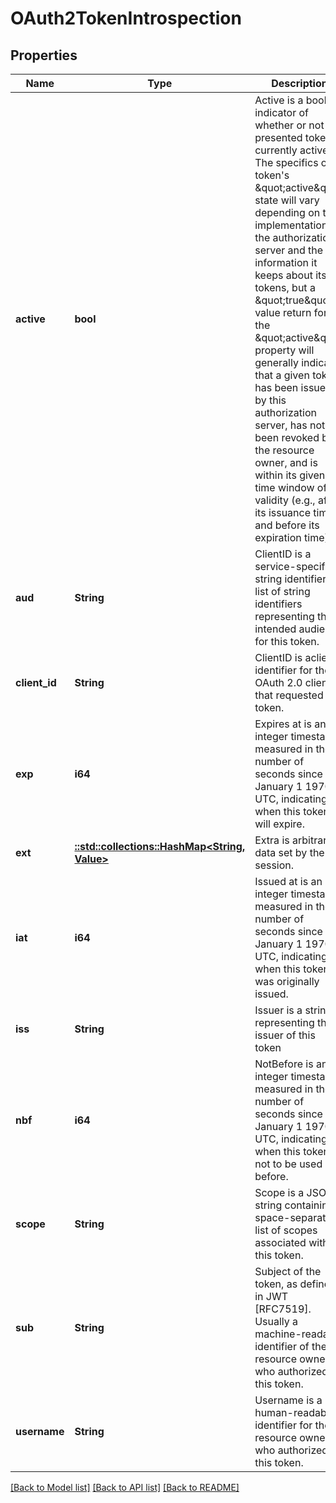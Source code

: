 # OAuth2TokenIntrospection

## Properties
Name | Type | Description | Notes
------------ | ------------- | ------------- | -------------
**active** | **bool** | Active is a boolean indicator of whether or not the presented token is currently active.  The specifics of a token&#39;s \&quot;active\&quot; state will vary depending on the implementation of the authorization server and the information it keeps about its tokens, but a \&quot;true\&quot; value return for the \&quot;active\&quot; property will generally indicate that a given token has been issued by this authorization server, has not been revoked by the resource owner, and is within its given time window of validity (e.g., after its issuance time and before its expiration time). | [optional] 
**aud** | **String** | ClientID is a service-specific string identifier or list of string identifiers representing the intended audience for this token. | [optional] 
**client_id** | **String** | ClientID is aclient identifier for the OAuth 2.0 client that requested this token. | [optional] 
**exp** | **i64** | Expires at is an integer timestamp, measured in the number of seconds since January 1 1970 UTC, indicating when this token will expire. | [optional] 
**ext** | [**::std::collections::HashMap<String, Value>**](Value.md) | Extra is arbitrary data set by the session. | [optional] 
**iat** | **i64** | Issued at is an integer timestamp, measured in the number of seconds since January 1 1970 UTC, indicating when this token was originally issued. | [optional] 
**iss** | **String** | Issuer is a string representing the issuer of this token | [optional] 
**nbf** | **i64** | NotBefore is an integer timestamp, measured in the number of seconds since January 1 1970 UTC, indicating when this token is not to be used before. | [optional] 
**scope** | **String** | Scope is a JSON string containing a space-separated list of scopes associated with this token. | [optional] 
**sub** | **String** | Subject of the token, as defined in JWT [RFC7519]. Usually a machine-readable identifier of the resource owner who authorized this token. | [optional] 
**username** | **String** | Username is a human-readable identifier for the resource owner who authorized this token. | [optional] 

[[Back to Model list]](../README.md#documentation-for-models) [[Back to API list]](../README.md#documentation-for-api-endpoints) [[Back to README]](../README.md)


